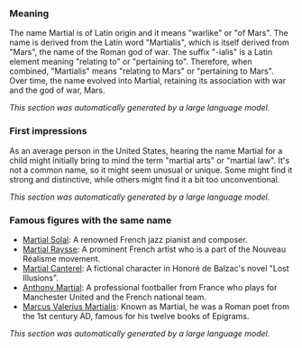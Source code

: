 ### Meaning
The name Martial is of Latin origin and it means "warlike" or "of Mars". The name is derived from the Latin word "Martialis", which is itself derived from "Mars", the name of the Roman god of war. The suffix "-ialis" is a Latin element meaning "relating to" or "pertaining to". Therefore, when combined, "Martialis" means "relating to Mars" or "pertaining to Mars". Over time, the name evolved into Martial, retaining its association with war and the god of war, Mars.

_This section was automatically generated by a large language model._

### First impressions
As an average person in the United States, hearing the name Martial for a child might initially bring to mind the term "martial arts" or "martial law". It's not a common name, so it might seem unusual or unique. Some might find it strong and distinctive, while others might find it a bit too unconventional.

_This section was automatically generated by a large language model._

### Famous figures with the same name
- [Martial Solal](https://en.wikipedia.org/wiki/Martial_Solal): A renowned French jazz pianist and composer.
- [Martial Raysse](https://en.wikipedia.org/wiki/Martial_Raysse): A prominent French artist who is a part of the Nouveau Réalisme movement.
- [Martial Canterel](https://en.wikipedia.org/wiki/Martial_Canterel): A fictional character in Honoré de Balzac's novel "Lost Illusions".
- [Anthony Martial](https://en.wikipedia.org/wiki/Anthony_Martial): A professional footballer from France who plays for Manchester United and the French national team.
- [Marcus Valerius Martialis](https://en.wikipedia.org/wiki/Marcus_Valerius_Martialis): Known as Martial, he was a Roman poet from the 1st century AD, famous for his twelve books of Epigrams.

_This section was automatically generated by a large language model._